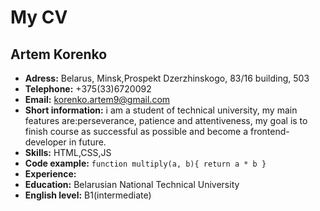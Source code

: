 # My CV
## Artem Korenko 
* **Adress:** Belarus, Minsk,Prospekt Dzerzhinskogo, 83/16 building, 503
* **Telephone:** +375(33)6720092
* **Email:** korenko.artem9@gmail.com
* **Short information:** i am a student of technical university, my main features are:perseverance, patience and attentiveness, my goal is to finish course as successful as possible and become a frontend-developer in future.
* **Skills:** HTML,CSS,JS
* **Code example:**
`function multiply(a, b){
 return a * b
}`
* **Experience:**
* **Education:** Belarusian National Technical University
* **English level:** B1(intermediate)
